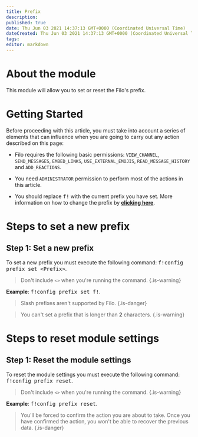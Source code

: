 ```yaml
---
title: Prefix
description:
published: true
date: Thu Jun 03 2021 14:37:13 GMT+0000 (Coordinated Universal Time)
dateCreated: Thu Jun 03 2021 14:37:13 GMT+0000 (Coordinated Universal Time)
tags:
editor: markdown
---
```


# About the module

This module will allow you to set or reset the Filo's prefix.

# Getting Started

Before proceeding with this article, you must take into account a series of elements that can influence when you are going to carry out any action described on this page:

- Filo requires the following basic permissions: ``VIEW_CHANNEL``, ``SEND_MESSAGES``, ``EMBED_LINKS``, ``USE_EXTERNAL_EMOJIS``, ``READ_MESSAGE_HISTORY`` and ``ADD_REACTIONS``.

- You need ``ADMINISTRATOR`` permission to perform most of the actions in this article.

- You should replace <kbd>f!</kbd> with the current prefix you have set. More information on how to change the prefix by **[clicking here](es/modules/prefix)**.

# Steps to set a new prefix

## **Step 1**: Set a new prefix

To set a new prefix you must execute the following command: <kbd>f!config prefix set \<Prefix></kbd>.

> Don't include ``<>`` when you're running the command.
{.is-warning}

**Example**: <kbd>f!config prefix set f!</kbd>.

> Slash prefixes aren't supported by Filo.
{.is-danger}

> You can't set a prefix that is longer than **2** characters.
{.is-warning}

# Steps to reset module settings

## **Step 1**: Reset the module settings

To reset the module settings you must execute the following command: <kbd>f!config prefix reset</kbd>.

> Don't include ``<>`` when you're running the command.
{.is-warning}

**Example**: <kbd>f!config prefix reset</kbd>.

> You'll be forced to confirm the action you are about to take. Once you have confirmed the action, you won't be able to recover the previous data.
{.is-danger}
